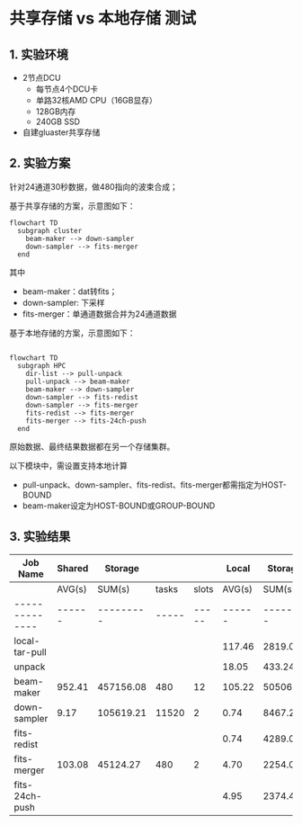 # 共享存储 vs 本地存储 测试

## 1. 实验环境

- 2节点DCU
  - 每节点4个DCU卡
  - 单路32核AMD CPU（16GB显存）
  - 128GB内存
  - 240GB SSD
- 自建gluaster共享存储

## 2. 实验方案

针对24通道30秒数据，做480指向的波束合成；

基于共享存储的方案，示意图如下：
```mermaid
flowchart TD
  subgraph cluster
    beam-maker --> down-sampler
    down-sampler --> fits-merger
  end
```

其中
- beam-maker：dat转fits；
- down-sampler: 下采样
- fits-merger：单通道数据合并为24通道数据

基于本地存储的方案，示意图如下：

```mermaid

flowchart TD
  subgraph HPC
    dir-list --> pull-unpack
    pull-unpack --> beam-maker
    beam-maker --> down-sampler
    down-sampler --> fits-redist
    down-sampler --> fits-merger
    fits-redist --> fits-merger
    fits-merger --> fits-24ch-push
  end

```

原始数据、最终结果数据都在另一个存储集群。

以下模块中，需设置支持本地计算
- pull-unpack、down-sampler、fits-redist、fits-merger都需指定为HOST-BOUND
- beam-maker设定为HOST-BOUND或GROUP-BOUND

## 3. 实验结果


| Job Name       | Shared | Storage   |       |       | Local  | Storage  |       |       | SpeedUp |
| -------------- | ------ | --------- | ----- | ----- | ------ | -------- | ----- | ----- | ------- |
|                | AVG(s) | SUM(s)    | tasks | slots | AVG(s) | SUM(s)   | tasks | slots |         |
| -------------- | ------ | --------- | ----- | ----- | ------ | -------- | ----- | ----- | ------- |
| local-tar-pull |        |           |       |       | 117.46 | 2819.08  | 24    | 2     |         |
| unpack         |        |           |       |       | 18.05  | 433.24   | 24    | 2     |         |
| beam-maker     | 952.41 | 457156.08 | 480   | 12    | 105.22 | 50506.51 | 480   | 12    | 9.051   |
| down-sampler   | 9.17   | 105619.21 | 11520 | 2     | 0.74   | 8467.29  | 11520 | 2     | 12.474  |
| fits-redist    |        |           |       |       | 0.74   | 4289.09  | 5760  | 2     |         |
| fits-merger    | 103.08 | 45124.27  | 480   | 2     | 4.70   | 2254.09  | 480   | 2     | 21.950  |
| fits-24ch-push |        |           |       |       | 4.95   | 2374.42  | 480   | 2     |         |

